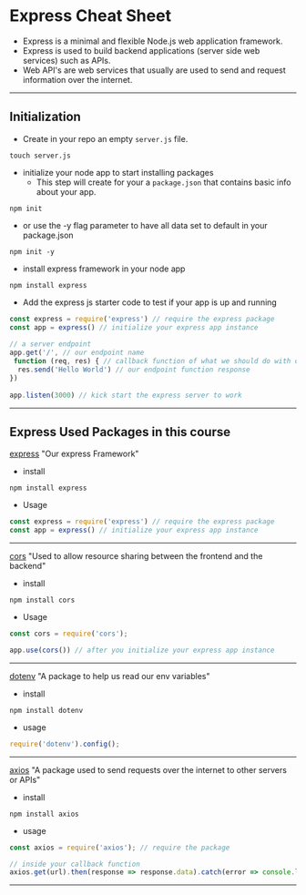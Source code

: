 # Express Cheat Sheet

- Express is a minimal and flexible Node.js web application framework.
- Express is used to build backend applications (server side web services) such as APIs.
- Web API's are web services that usually are used to send and request information over the internet.

___

## Initialization

- Create in your repo an empty `server.js` file.

```shell
touch server.js
```

- initialize your node app to start installing packages
  - This step will create for your a `package.json` that contains basic info about your app.

```shell
npm init 
```

- or use the -y flag parameter to have all data set to default in your package.json

```shell
npm init -y
```

- install express framework in your node app

```shell
npm install express
```

- Add the express js starter code to test if your app is up and running

```js
const express = require('express') // require the express package
const app = express() // initialize your express app instance
 
// a server endpoint 
app.get('/', // our endpoint name
 function (req, res) { // callback function of what we should do with our request
  res.send('Hello World') // our endpoint function response
})
 
app.listen(3000) // kick start the express server to work
```

___

## Express Used Packages in this course

[express](https://www.npmjs.com/package/express) "Our express Framework"

- install

```shell
npm install express
```

- Usage

```js
const express = require('express') // require the express package
const app = express() // initialize your express app instance
```

___

[cors](https://www.npmjs.com/package/cors) "Used to allow resource sharing between the frontend and the backend"

- install

```shell
npm install cors
```

- Usage

```js
const cors = require('cors');

app.use(cors()) // after you initialize your express app instance
```

___

[dotenv](https://www.npmjs.com/package/dotenv) "A package to help us read our env variables"

- install

```shell
npm install dotenv
```

- usage

```js
require('dotenv').config();
```

___

[axios](https://www.npmjs.com/package/axios) "A package used to send requests over the internet to other servers or APIs"

- install

```shell
npm install axios
```

- usage

```js
const axios = require('axios'); // require the package

// inside your callback function
axios.get(url).then(response => response.data).catch(error => console.log(error));
```

___
